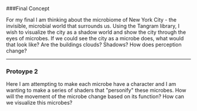 ###Final Concept 

For my final I am thinking about the microbiome of New York City - the invisible, microbial world that surrounds us. Using the Tangram library, I wish to visualize the city as a shadow world and show the city through the eyes of microbes. If we could see the city as a microbe does, what would that look like? Are the buildings  clouds? Shadows? How does perception change?
_____________________________________________

### Protoype 2

Here I am attempting to make each microbe have a character and I am wanting to make a series of shaders that "personify" these microbes. How will the movement of the microbe change based on its function? How can we visualize this microbes? 

